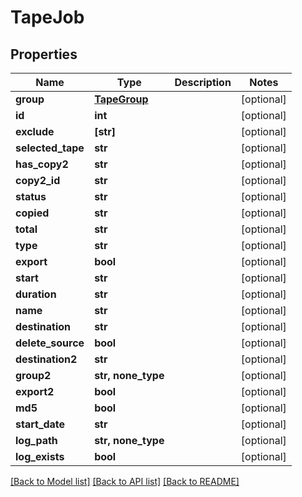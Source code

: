 # TapeJob


## Properties

Name | Type | Description | Notes
------------ | ------------- | ------------- | -------------
**group** | [**TapeGroup**](TapeGroup.md) |  | [optional] 
**id** | **int** |  | [optional] 
**exclude** | **[str]** |  | [optional] 
**selected_tape** | **str** |  | [optional] 
**has_copy2** | **str** |  | [optional] 
**copy2_id** | **str** |  | [optional] 
**status** | **str** |  | [optional] 
**copied** | **str** |  | [optional] 
**total** | **str** |  | [optional] 
**type** | **str** |  | [optional] 
**export** | **bool** |  | [optional] 
**start** | **str** |  | [optional] 
**duration** | **str** |  | [optional] 
**name** | **str** |  | [optional] 
**destination** | **str** |  | [optional] 
**delete_source** | **bool** |  | [optional] 
**destination2** | **str** |  | [optional] 
**group2** | **str, none_type** |  | [optional] 
**export2** | **bool** |  | [optional] 
**md5** | **bool** |  | [optional] 
**start_date** | **str** |  | [optional] 
**log_path** | **str, none_type** |  | [optional] 
**log_exists** | **bool** |  | [optional] 

[[Back to Model list]](../#documentation-for-models) [[Back to API list]](../#documentation-for-api-endpoints) [[Back to README]](../)


